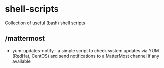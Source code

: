 # shell-scripts
Collection of useful (bash) shell scripts

## /mattermost

* yum-updates-notify - a simple script to check system updates via YUM (RedHat, CentOS) and send notifications to a MatterMost channel if any available
